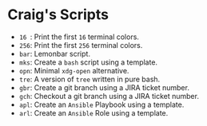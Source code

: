 # Craig's Scripts

- `16 `: Print the first `16` terminal colors.
- `256`: Print the first `256` terminal colors.
- `bar`: Lemonbar script.
- `mks`: Create a `bash` script using a template.
- `opn`: Minimal `xdg-open` alternative.
- `tre`: A version of `tree` written in pure bash.
- `gbr`: Create a git branch using a JIRA ticket number.
- `gch`: Checkout a git branch using a JIRA ticket number.
- `apl`: Create an `Ansible` Playbook using a template.
- `arl`: Create an `Ansible` Role using a template.
